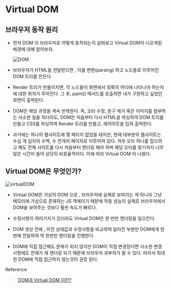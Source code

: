 # Virtual DOM

## 브라우저 동작 원리

- 먼저 DOM 이 브라우저로 어떻게 동작되는지 살펴보고 Virtual DOM이 나오게된 배경에 대해 알아보자.

  ![DOM](https://www.html5rocks.com/en/tutorials/internals/howbrowserswork/webkitflow.png)

- 브라우저가 HTML을 전달받으면 , 이를 변환(parsing) 하고 노드들로 이루어진 DOM 트리를 만든다.

- Render 트리가 만들이지면, 각 노드들이 화면에서 정확히 어디에 나타나야 하는지에 대한 위치가 주어진다. 그 후, paint() 메서드를 호출하면 내가 구현하고 싶었던 화면이 출력된다.

- DOM은 해당 과정을 계속 반복한다. 즉, 오타 수정, 문구 제거 혹은 이미지를 첨부하는 사소한 일을 하더라도, DOM은 처음부터 다시 HTML을 파싱하여 DOM 트리를 만들고 CSS를 파싱하여 Render 트리를 만들고, 레이아웃을 입혀 출력한다.

- 과거에는 하나의 웹사이트에 몇 페이지 없었을 테지만, 현재 대부분의 웹사이트는 수십 개 심지어 수백, 수 천개의 페이지로 이루어져 있다. 겨우 오타 하나를 잡으려고 해도 전체 사이트를 다시 처음부터 렌더링 해야 하며 해당 오타를 찾기까지 너무 많은 시간이 들어 상당히 비효율적이다. 이에 따라 Virtual DOM 이 나왔다.

## Virtual DOM은 무엇인가?

![virtualDOM](https://i.imgur.com/u6YnxUS.png)

- Virtual DOM은 가상의 DOM 으로 , 브라우저에 실제로 보여지는 게 아니라 그냥 메모리에 가상으로 존재하는 JS 객체이기 때문에 작동 성능이 실제로 브라우저에서 DOM을 보여주는 것보다 훨씬 속도가 빠르다.

- 수정사항이 여러가지가 있더라도 Virtual DOM은 한 번만 렌더링을 일으킨다.

- DOM 생성 전에 , 이전 상태값과 수정사항을 비교하여 달라진 부분만 DOM에게 한번에 전달하여 딱 한번만 렌더링을 진행한다.

- DOM에 직접 접근해도 문제가 되지 않지만 DOM이 직접 변경된다면 사소한 변경 사항에도 전체가 재 렌더링 되기 때문에 브라우저 과부하가 올 수 있다. 따라서 최대한 DOM에 직접 접근하지 않는것이 권장 된다.

Reference

> [DOM과 Virtual DOM 이란?](https://www.howdy-mj.me/dom/what-is-dom/)
